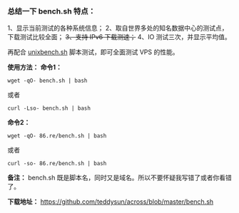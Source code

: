 ### 总结一下 bench.sh 特点：

1、显示当前测试的各种系统信息；
2、取自世界多处的知名数据中心的测试点，下载测试比较全面；
~~3、支持 IPv6 下载测速；~~
4、IO 测试三次，并显示平均值。



再配合 [unixbench.sh](https://teddysun.com/245.html) 脚本测试，即可全面测试 VPS 的性能。

**使用方法：**
**命令1：**

```bsh
wget -qO- bench.sh | bash
```

或者

```bsh
curl -Lso- bench.sh | bash
```

**命令2：**

```bsh
wget -qO- 86.re/bench.sh | bash
```

或者

```bsh
curl -so- 86.re/bench.sh | bash
```

**备注：**
bench.sh 既是脚本名，同时又是域名。所以不要怀疑我写错了或者你看错了。

**下载地址：**
https://github.com/teddysun/across/blob/master/bench.sh